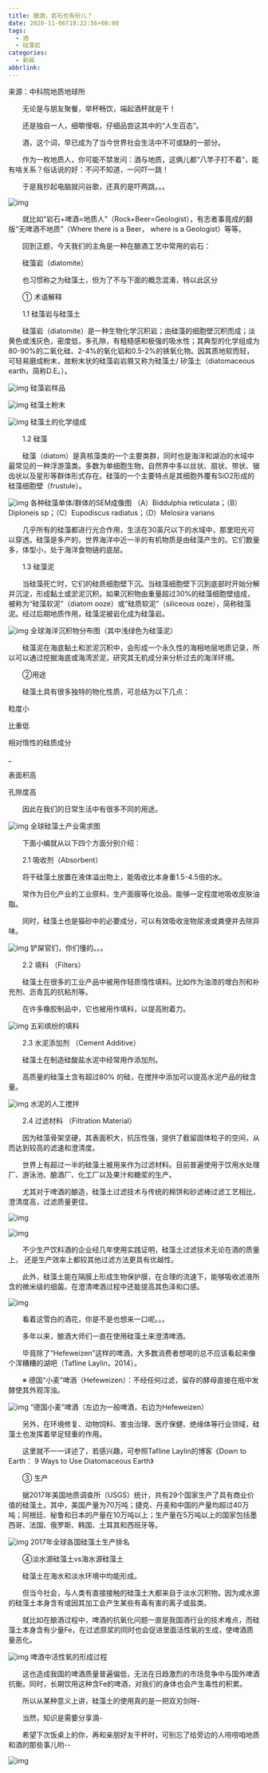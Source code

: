 ```yaml
---
title: 酿酒，岩石也有份儿？
date: 2020-11-06T18:22:56+08:00
tags:
  - 酒
  - 硅藻岩
categories:
  - 新闻
abbrlink:
---
```


来源：中科院地质地球所

　　无论是与朋友聚餐，举杯畅饮，端起酒杯就是干！

　　还是独自一人，细嚼慢咽，仔细品尝这其中的“人生百态”。

　　酒，这个词，早已成为了当今世界社会生活中不可或缺的一部分。

　　作为一枚地质人，你可能不禁发问：酒与地质，这俩儿都“八竿子打不着”，能有啥关系？俗话说的好：不问不知道，一问吓一跳！

　　于是我抄起电脑就问谷歌，还真的是吓两跳。。。

![img](https://cdn.jsdelivr.net/gh/yakeing/Documentation@main/Hexo/images/ef84-kcaeqzx3102249.png)

　　就比如“岩石+啤酒=地质人”（Rock+Beer=Geologist），有志者事竟成的翻版“无啤酒不地质”（Where there is a Beer， where is a Geologist）等等。

　　回到正题，今天我们的主角是一种在酿酒工艺中常用的岩石：

　　硅藻岩（diatomite）

　　也习惯称之为硅藻土，但为了不与下面的概念混淆，特以此区分

　　① 术语解释

　　1.1  硅藻岩与硅藻土

　　硅藻岩（diatomite）是一种生物化学沉积岩；由硅藻的细胞壁沉积而成；淡黄色或浅灰色，密度低，多孔隙，有粗糙感和极强的吸水性；其典型的化学组成为80-90%的二氧化硅、2-4%的氧化铝和0.5-2%的铁氧化物。因其质地软而轻，可轻易磨成粉末，故粉末状的硅藻岩岩屑又称为硅藻土/ 矽藻土（diatomaceous earth，简称D.E。）。

![img](https://cdn.jsdelivr.net/gh/yakeing/Documentation@main/Hexo/images/15cb-kcaeqzx3102373.png)
硅藻岩样品

![img](https://cdn.jsdelivr.net/gh/yakeing/Documentation@main/Hexo/images/af51-kcaeqzx3102591.png)
 硅藻土粉末

![img](https://cdn.jsdelivr.net/gh/yakeing/Documentation@main/Hexo/images/630a-kcaeqzx3102743.png)
硅藻土的化学组成

　　1.2  硅藻

　　硅藻（diatom）是真核藻类的一个主要类群，同时也是海洋和湖泊的水域中最常见的一种浮游藻类。多数为单细胞生物，自然界中多以丝状、扇状、带状、锯齿状以及星形等群体形式存在。硅藻的一个主要特点是其细胞外覆有SiO2形成的硅藻细胞壁（frustule）。

![img](https://cdn.jsdelivr.net/gh/yakeing/Documentation@main/Hexo/images/6160-kcaeqzx3102869.png)
各种硅藻单体/群体的SEM成像图 （A）Biddulphia reticulata；（B）Diploneis sp；（C）Eupodiscus radiatus；（D）Melosira varians

　　几乎所有的硅藻都进行光合作用，生活在30英尺以下的水域中，那里阳光可以穿透。硅藻是多产的，世界海洋中近一半的有机物质是由硅藻产生的。它们数量多，体型小，处于海洋食物链的底层。

　　1.3  硅藻泥

　　当硅藻死亡时，它们的硅质细胞壁下沉。当硅藻细胞壁下沉到底部时开始分解并沉淀，形成黏土或淤泥沉积。如果沉积物由重量超过30%的硅藻细胞壁组成，被称为“硅藻软泥”（diatom ooze）或“硅质软泥”（siliceous ooze），简称硅藻泥。经过后期地质作用，硅藻泥被岩化成为硅藻岩。

![img](https://cdn.jsdelivr.net/gh/yakeing/Documentation@main/Hexo/images/736c-kcaeqzx3102986.png)
全球海洋沉积物分布图（其中浅绿色为硅藻泥）

　　硅藻泥在海底黏土和淤泥沉积中，会形成一个永久性的海相地层地质记录，所以可以通过挖掘海底或海湾淤泥，研究其无机成分来分析过去的海洋环境。

　　②用途

　　硅藻土具有很多独特的物化性质，可总结为以下几点：

粒度小

 比重低

相对惰性的硅质成分

_

表面积高

孔隙度高

　　因此在我们的日常生活中有很多不同的用途。

![img](https://cdn.jsdelivr.net/gh/yakeing/Documentation@main/Hexo/images/1b89-kcaeqzx3103084.png)
全球硅藻土产业需求图

　　下面小编就从以下四个方面分别介绍：

　　2.1 吸收剂（Absorbent）

　　将干硅藻土放置在液体溢出物上，能吸收比本身重1.5-4.5倍的水。

　　常作为日化产业的工业原料，生产面膜等化妆品，能够一定程度地吸收皮肤油脂。

　　同时，硅藻土也是猫砂中的必要成分，可以有效吸收宠物尿液或粪便并去除异味。

![img](https://cdn.jsdelivr.net/gh/yakeing/Documentation@main/Hexo/images/d456-kcaeqzx3103193.png)
铲屎官们，你们懂的。。。

　　2.2 填料 （Filters）

　　硅藻土在很多的工业产品中被用作轻质惰性填料。比如作为油漆的增白剂和补充剂、沥青瓦的抗粘剂等。

　　在许多橡胶制品中，它也被用作填料，以提高附着力。

![img](https://cdn.jsdelivr.net/gh/yakeing/Documentation@main/Hexo/images/add6-kcaeqzx3103265.png)
五彩缤纷的填料

　　2.3 水泥添加剂 （Cement Additive）

　　硅藻土在制造硅酸盐水泥中经常用作添加剂。

　　高质量的硅藻土含有超过80% 的硅，在搅拌中添加可以提高水泥产品的硅含量。

![img](https://cdn.jsdelivr.net/gh/yakeing/Documentation@main/Hexo/images/4bfa-kcaeqzx3103340.png)
水泥的人工搅拌

　　2.4 过滤材料 （Filtration Material）

　　因为硅藻骨架坚硬，其表面积大，抗压性强，提供了截留固体粒子的空间，从而达到较高的滤速和澄清度。

　　世界上有超过一半的硅藻土被用来作为过滤材料。目前普遍使用于饮用水处理厂、游泳池、酿酒厂、化工厂以及果汁和糖浆的生产。

　　尤其对于啤酒的酿造，硅藻土过滤技术与传统的棉饼和砂滤棒过滤工艺相比，澄清度高，过滤质量更佳。

![img](https://cdn.jsdelivr.net/gh/yakeing/Documentation@main/Hexo/images/5b17-kcaeqzx3103432.png)

![img](https://cdn.jsdelivr.net/gh/yakeing/Documentation@main/Hexo/images/4e47-kcaeqzx3103517.png)

　　不少生产饮料酒的企业经几年使用实践证明，硅藻土过滤技术无论在酒的质量上， 还是生产效率上都较其他过滤方法更具有优越性。

　　此外，硅藻土能在隔膜上形成生物保护膜，在合理的流速下，能够吸收滤液所含的微米级的细菌。在澄清啤酒过程中还能提高其色泽和口感。

![img](https://cdn.jsdelivr.net/gh/yakeing/Documentation@main/Hexo/images/7e6b-kcaeqzx3103607.png)

　　看着这雪白的酒花，你是不是也想来一口呢。。。

　　多年以来，酿酒大师们一直在使用硅藻土来澄清啤酒。

　　毕竟除了“Hefeweizen”这样的啤酒，大多数消费者想喝的总不应该看起来像个浑糟糟的湖吧（Tafline Laylin，2014）。

　　※ 德国“小麦”啤酒（Hefeweizen）：不经任何过滤，留存的酵母直接在瓶中发酵使其外观浑浊。

![img](https://cdn.jsdelivr.net/gh/yakeing/Documentation@main/Hexo/images/65f8-kcaeqzx3103713.png)
“德国小麦”啤酒（左边为一般啤酒，右边为Hefeweizen）

　　另外，在环境修复、动物饲料、害虫治理、医疗保健、绝缘体等行业领域，硅藻土也发挥着举足轻重的作用。

　　这里就不一一详述了，若感兴趣，可参照Tafline Laylin的博客《Down to Earth： 9 Ways to Use Diatomaceous Earth》

　　③ 生产

　　据2017年美国地质调查所（USGS）统计，共有29个国家生产了具有商业价值的硅藻土。其中，美国产量为70万吨；捷克、丹麦和中国的产量均超过40万吨；阿根廷、秘鲁和日本的产量在10万吨以上；生产量在5万吨以上的国家包括墨西哥、法国、俄罗斯、韩国、土耳其和西班牙等。

![img](https://cdn.jsdelivr.net/gh/yakeing/Documentation@main/Hexo/images/67b2-kcaeqzx3103807.jpg)
2017年全球各国硅藻土生产排名

　　④淡水源硅藻土vs海水源硅藻土

　　硅藻土在海水和淡水环境中均能形成。

　　但当今社会，与人类有直接接触的硅藻土大都来自于淡水沉积物。因为咸水源的硅藻土本身含有或因其加工会产生某些有毒有害的离子或盐类。

　　就比如在酿酒过程中，啤酒的抗氧化问题一直是我国酒行业的技术难点，而硅藻土本身含有少量Fe，在过滤原浆的同时也会促进里面活性氧的生成，使啤酒质量恶化。

![img](https://cdn.jsdelivr.net/gh/yakeing/Documentation@main/Hexo/images/b50c-kcaeqzx3104139.jpg)
啤酒中活性氧的形成过程

　　这也造成我国的啤酒质量普遍偏低，无法在日趋激烈的市场竞争中与国外啤酒抗衡。同时，长期饮用这种含Fe的啤酒，对我们的身体也会产生毒性的积累。

　　所以从某种意义上讲，硅藻土的使用真的是一把双刃剑呀-

　　当然，知识是需要分享滴-

　　希望下次饭桌上的你，再和亲朋好友干杯时，可别忘了给旁边的人唠唠咱地质和酒的那些事儿哟--

![img](https://cdn.jsdelivr.net/gh/yakeing/Documentation@main/Hexo/images/1e9f-kcaeqzx3104345.jpg)